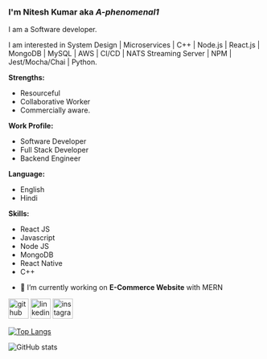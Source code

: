 ### I'm Nitesh Kumar aka _A-phenomenal1_

I am a Software developer. 

I am interested in System Design | Microservices | C++ | Node.js | React.js | MongoDB | MySQL | AWS | CI/CD | NATS Streaming Server | NPM | Jest/Mocha/Chai | Python.

**Strengths:**
  * Resourceful 
  * Collaborative Worker
  * Commercially aware.
  
**Work Profile:**
  * Software Developer
  * Full Stack Developer
  * Backend Engineer
  
**Language:**
  * English
  * Hindi

**Skills:**  
  * React JS
  * Javascript
  * Node JS
  * MongoDB
  * React Native
  * C++

- 🔭 I’m currently working on **E-Commerce Website** with MERN 


[<img src='https://cdn.jsdelivr.net/npm/simple-icons@3.0.1/icons/github.svg' alt='github' height='40'>](https://github.com/A-phenomenal1)  [<img src='https://cdn.jsdelivr.net/npm/simple-icons@3.0.1/icons/linkedin.svg' alt='linkedin' height='40'>](https://www.linkedin.com/in/niteshkumar89/)  [<img src='https://cdn.jsdelivr.net/npm/simple-icons@3.0.1/icons/instagram.svg' alt='instagram' height='40'>](https://www.instagram.com/a_phenomenal1/)  

[![Top Langs](https://github-readme-stats.vercel.app/api/top-langs/?username=A-phenomenal1&layout=compact)](https://github.com/anuraghazra/github-readme-stats)

![GitHub stats](https://github-readme-stats.vercel.app/api?username=A-phenomenal1&show_icons=true&theme=radical&hide=prs,issues)  

